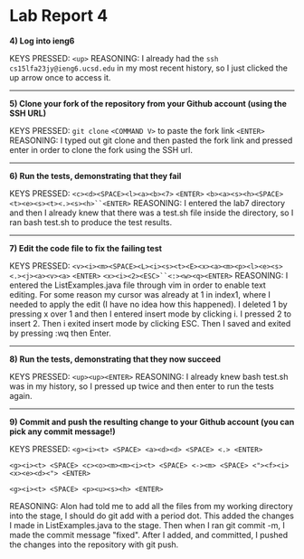 # Lab Report 4

**4) Log into ieng6**

KEYS PRESSED: `<up>`
REASONING: I already had the `ssh cs15lfa23jy@ieng6.ucsd.edu` in my most recent history, so I just clicked the up arrow once to access it.
___
**5) Clone your fork of the repository from your Github account (using the SSH URL)**

KEYS PRESSED: `git clone` `<COMMAND V>` to paste the fork link `<ENTER>`
REASONING: I typed out git clone and then pasted the fork link and pressed enter in order to clone the fork using the SSH url.
___
**6) Run the tests, demonstrating that they fail**

KEYS PRESSED: `<c><d><SPACE><l><a><b><7>` `<ENTER>` `<b><a><s><h><SPACE><t><e><s><t><.><s><h>``<ENTER>`
REASONING: I entered the lab7 directory and then I already knew that there was a test.sh file inside the directory, so I ran bash test.sh to produce the test results. 

___
**7) Edit the code file to fix the failing test**

KEYS PRESSED: `<v><i><m><SPACE><L><i><s><t><E><x><a><m><p><l><e><s><.><j><a><v><a>` `<ENTER>` `<x><i><2><ESC>``<:><w><q><ENTER>`
REASONING: I entered the ListExamples.java file through vim in order to enable text editing. For some reason my cursor was already at 1 in index1, where I needed to apply the edit (I have no idea how this happened). I deleted 1 by pressing x over 1 and then I entered insert mode by clicking i. I pressed 2 to insert 2. Then i exited insert mode by clicking ESC. Then I saved and exited by pressing :wq then Enter. 

___
**8) Run the tests, demonstrating that they now succeed**

KEYS PRESSED: `<up><up><ENTER>`
REASONING: I already knew bash test.sh was in my history, so I pressed up twice and then enter to run the tests again. 
___
**9) Commit and push the resulting change to your Github account (you can pick any commit message!)**

KEYS PRESSED: `<g><i><t> <SPACE> <a><d><d> <SPACE> <.> <ENTER>` 

`<g><i><t> <SPACE> <c><o><m><m><i><t> <SPACE> <-><m> <SPACE> <"><f><i><x><e><d><"> <ENTER>` 


`<g><i><t> <SPACE> <p><u><s><h> <ENTER>`

REASONING: Alon had told me to add all the files from my working directory into the stage, I should do git add with a period dot. This added the changes I made in ListExamples.java to the stage. Then when I ran git commit -m, I made the commit message "fixed". After I added, and committed, I pushed the changes into the repository with git push. 
